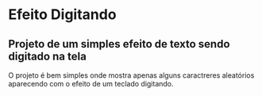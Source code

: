 <h1>Efeito Digitando</h1>

<h2>Projeto de um simples efeito de texto sendo digitado na tela</h2>

<p>O projeto é bem simples onde mostra apenas alguns caractreres aleatórios aparecendo com o efeito de um teclado digitando.</p>
